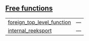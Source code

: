 
## [Free functions](./test_group-free_functions.md)

| | |
|:---|:---|
| [foreign_top_level_function](./foreign_package-foreign_top_level_function.md) | — |
| [internal_reeksport](./target_package-same_parent_mod-nested_same_parent_mod-internal_reeksport.md) | — |
